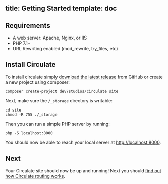 title: Getting Started
template: doc
---
## Requirements

* A web server: Apache, Nginx, or IIS
* PHP 7.1+
* URL Rewriting enabled (mod_rewrite, try_files, etc)

## Install Circulate

To install circulate simply [download the latest release](https://github.com/dev7studios/circulate) from GitHub or create a new project using composer:

```
composer create-project dev7studios/circulate site
```

Next, make sure the `/_storage` directory is writable:

```
cd site
chmod -R 755 ./_storage
```

Then you can run a simple PHP server by running:

```
php -S localhost:8000
```

You should now be able to reach your local server at [http://localhost:8000](http://localhost:8000).

## Next

Your Circulate site should now be up and running! Next you should [find out how Circulate routing works](/docs/routing).
